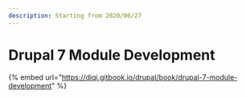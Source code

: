```yaml
---
description: Starting from 2020/06/27
---
```


# Drupal 7 Module Development

{% embed url="https://diqi.gitbook.io/drupal/book/drupal-7-module-development" %}



